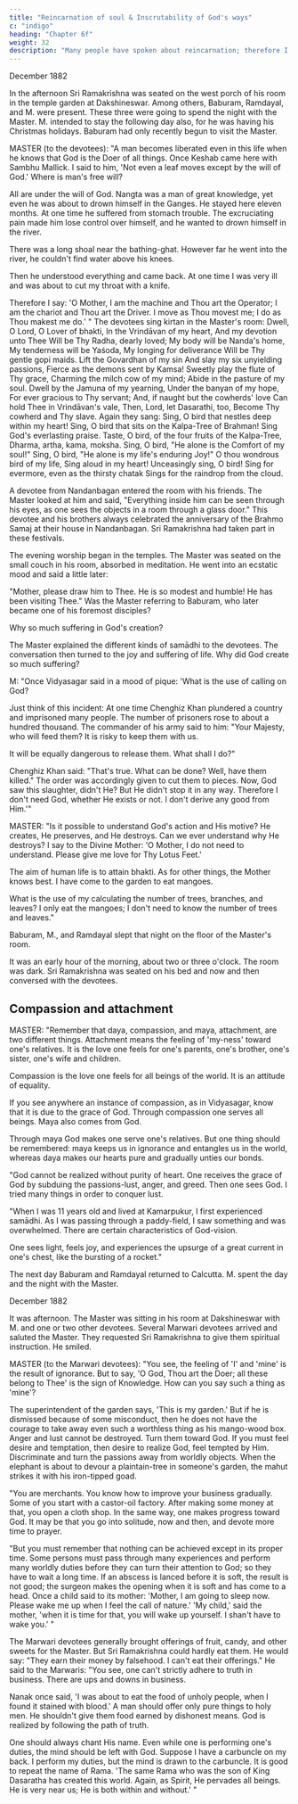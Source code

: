 ```yaml
---
title: "Reincarnation of soul & Inscrutability of God's ways"
c: "indigo"
heading: "Chapter 6f"
weight: 32
description: "Many people have spoken about reincarnation; therefore I cannot disbelieve it"
---
```



December 1882

In the afternoon Sri Ramakrishna was seated on the west porch of his room in the temple garden at Dakshineswar. Among others, Baburam, Ramdayal, and M. were present. These three were going to spend the night with the Master. M. intended to stay the following day also, for he was having his Christmas holidays. Baburam had only recently begun to visit the Master.

MASTER (to the devotees): "A man becomes liberated even in this life when he knows that God is the Doer of all things. Once Keshab came here with Sambhu Mallick. I said to him, 'Not even a leaf moves except by the will of God.' Where is man's free will? 

All are under the will of God. Nangta was a man of great knowledge, yet even he was about to drown himself in the Ganges. He stayed here eleven months. At one time he suffered from stomach trouble. The excruciating pain made him lose control over
himself, and he wanted to drown himself in the river.

There was a long shoal near the bathing-ghat. However far he went into the river, he couldn't find water above his knees.

Then he understood everything and came back. At one time I was very ill and was about to cut my throat with a knife. 

Therefore I say: 'O Mother, I am the machine and Thou art the Operator; I am the chariot and Thou art the Driver. I move as Thou movest me; I do as Thou makest me do.' "
The devotees sing kirtan in the Master's room:
Dwell, O Lord, O Lover of bhakti,
In the Vrindāvan of my heart,
And my devotion unto Thee
Will be Thy Radha, dearly loved;
My body will be Nanda's home,
My tenderness will be Yaśoda,
My longing for deliverance
Will be Thy gentle gopi maids.
Lift the Govardhan of my sin
And slay my six unyielding passions,
Fierce as the demons sent by Kamsa!
Sweetly play the flute of Thy grace,
Charming the milch cow of my mind;
Abide in the pasture of my soul.
Dwell by the Jamuna of my yearning,
Under the banyan of my hope,
For ever gracious to Thy servant;
And, if naught but the cowherds' love
Can hold Thee in Vrindāvan's vale,
Then, Lord, let Dasarathi, too,
Become Thy cowherd and Thy slave.
Again they sang:
Sing, O bird that nestles deep within my heart!
Sing, O bird that sits on the Kalpa-Tree of Brahman!
Sing God's everlasting praise.
Taste, O bird, of the four fruits of the Kalpa-Tree,
Dharma, artha, kama, moksha.
Sing, O bird, "He alone is the Comfort of my soul!"
Sing, O bird, "He alone is my life's enduring Joy!"
O thou wondrous bird of my life,
Sing aloud in my heart! Unceasingly sing, O bird!
Sing for evermore, even as the thirsty chatak
Sings for the raindrop from the cloud.

A devotee from Nandanbagan entered the room with his friends. The Master looked at him and said, "Everything inside him can be seen through his eyes, as one sees the objects in a room through a glass door." This devotee and his brothers always celebrated the anniversary of the Brahmo Samaj at their house in Nandanbagan. Sri Ramakrishna had taken part in these festivals.

The evening worship began in the temples. The Master was seated on the small couch in his room, absorbed in meditation. He went into an ecstatic mood and said a little later: 

"Mother, please draw him to Thee. He is so modest and humble! He has been visiting Thee." Was the Master referring to Baburam, who later became one of his foremost disciples? 

Why so much suffering in God's creation?

The Master explained the different kinds of samādhi to the devotees. The conversation then turned to the joy and suffering of life. Why did God create so much suffering?

M: "Once Vidyasagar said in a mood of pique: 'What is the use of calling on God? 

Just think of this incident: At one time Chenghiz Khan plundered a country and imprisoned many people. The number of prisoners rose to about a hundred thousand. The commander of his army said to him: "Your Majesty, who will feed them? It is risky to keep them with us. 

It will be equally dangerous to release them. What shall I do?"

Chenghiz Khan said: "That's true. What can be done? Well, have them killed." The order was accordingly given to cut them to pieces. Now, God saw this slaughter, didn't He? But He didn't stop it in any way. Therefore I don't need God, whether He exists or not. I don't derive any good from Him.'"

MASTER: "Is it possible to understand God's action and His motive? He creates, He preserves, and He destroys. Can we ever understand why He destroys? I say to the Divine Mother: 'O Mother, I do not need to understand. Please give me love for Thy Lotus Feet.' 

The aim of human life is to attain bhakti. As for other things, the Mother
knows best. I have come to the garden to eat mangoes. 

What is the use of my calculating the number of trees, branches, and leaves? I only eat the mangoes; I don't
need to know the number of trees and leaves."

Baburam, M., and Ramdayal slept that night on the floor of the Master's room.

It was an early hour of the morning, about two or three o'clock. The room was dark. Sri
Ramakrishna was seated on his bed and now and then conversed with the devotees.

## Compassion and attachment

MASTER: "Remember that daya, compassion, and maya, attachment, are two different things. Attachment means the feeling of 'my-ness' toward one's relatives. It is the love one feels for one's parents, one's brother, one's sister, one's wife and children. 

Compassion is the love one feels for all beings of the world. It is an attitude of equality.

If you see anywhere an instance of compassion, as in Vidyasagar, know that it is due to the grace of God. Through compassion one serves all beings. Maya also comes from God. 

Through maya God makes one serve one's relatives. But one thing should be remembered: maya keeps us in ignorance and entangles us in the world, whereas daya makes our hearts pure and gradually unties our bonds.

"God cannot be realized without purity of heart. One receives the grace of God by subduing the passions-lust, anger, and greed. Then one sees God. I tried many things
in order to conquer lust.

"When I was 11 years old and lived at Kamarpukur, I first experienced samādhi. As I was passing through a paddy-field, I saw something and was
overwhelmed. There are certain characteristics of God-vision. 

One sees light, feels joy, and experiences the upsurge of a great current in one's chest, like the bursting of a rocket."

The next day Baburam and Ramdayal returned to Calcutta. M. spent the day and the
night with the Master.

December 1882

It was afternoon. The Master was sitting in his room at Dakshineswar with M. and one
or two other devotees. Several Marwari devotees arrived and saluted the Master. They
requested Sri Ramakrishna to give them spiritual instruction. He smiled. 

MASTER (to the Marwari devotees): "You see, the feeling of 'I' and 'mine' is the result of ignorance. But to say, 'O God, Thou art the Doer; all these belong to Thee' is the sign of Knowledge. How can you say such a thing as 'mine'? 

The superintendent of the garden says, 'This is my garden.' But if he is dismissed because of some misconduct, then he does not have the courage to take away even such a worthless thing as his mango-wood box. Anger and lust cannot be destroyed. Turn them toward God. If you must feel desire and temptation, then desire to realize God, feel tempted by Him. Discriminate and turn the passions away from worldly objects. When the elephant is about to devour a plaintain-tree in someone's garden, the mahut strikes it with his iron-tipped goad.

"You are merchants. You know how to improve your business gradually. Some of you start with a castor-oil factory. After making some money at that, you open a cloth shop. In the same way, one makes progress toward God. It may be that you go into solitude, now and then, and devote more time to prayer.

"But you must remember that nothing can be achieved except in its proper time. Some persons must pass through many experiences and perform many worldly duties before they can turn their attention to God; so they have to wait a long time. If an abscess is lanced before it is soft, the result is not good; the surgeon makes the opening when it is soft and has come to a head. Once a child said to its mother: 'Mother, I am going to sleep now. Please wake me up when I feel the call of nature.' 'My child,' said the mother, 'when it is time for that, you will wake up yourself. I shan't have to wake you.'
"

The Marwari devotees generally brought offerings of fruit, candy, and other sweets for the Master. But Sri Ramakrishna could hardly eat them. He would say: "They earn their money by falsehood. I can't eat their offerings." He said to the Marwaris: "You see, one can't strictly adhere to truth in business. There are ups and downs in business. 

Nanak once said, 'I was about to eat the food of unholy people, when I found it stained with blood.' A man should offer only pure things to holy men. He shouldn't give them food earned by dishonest means. God is realized by following the path of truth. 

One should always chant His name. Even while one is performing one's duties, the mind should be left with God. Suppose I have a carbuncle on my back. I perform my duties, but the mind is drawn to the carbuncle. It is good to repeat the name of Rama. 'The same Rama who was the son of King Dasaratha has created this world. Again, as Spirit, He pervades all beings. He is very near us; He is both within and without.' "
